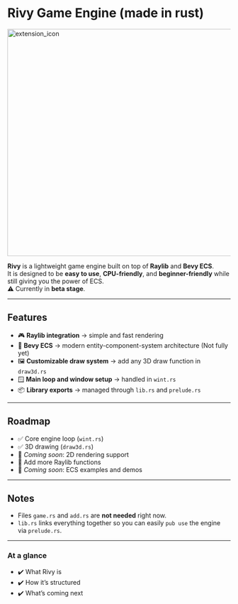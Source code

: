 # Rivy Game Engine (made in rust)
<img width="512" height="512" alt="extension_icon" src="https://github.com/user-attachments/assets/44a8f490-b175-461c-844c-8eb344aac2ba" />


**Rivy** is a lightweight game engine built on top of **Raylib** and **Bevy ECS**.  
It is designed to be **easy to use**, **CPU-friendly**, and **beginner-friendly** while still giving you the power of ECS.  
⚠️ Currently in **beta stage**.

---

## Features

- 🎮 **Raylib integration** → simple and fast rendering  
- 🧩 **Bevy ECS** → modern entity-component-system architecture (Not fully yet)  
- 🖼️ **Customizable draw system** → add any 3D draw function in `draw3d.rs`  
- 🪟 **Main loop and window setup** → handled in `wint.rs`  
- 📦 **Library exports** → managed through `lib.rs` and `prelude.rs`  

---

## Roadmap

- ✅ Core engine loop (`wint.rs`)  
- ✅ 3D drawing (`draw3d.rs`)  
- 🔄 *Coming soon*: 2D rendering support  
- 🔄 Add more Raylib functions  
- 🔄 *Coming soon*: ECS examples and demos  

---

## Notes

- Files `game.rs` and `add.rs` are **not needed** right now.  
- `lib.rs` links everything together so you can easily `pub use` the engine via `prelude.rs`.  

---

### At a glance
- ✔️ What Rivy is  
- ✔️ How it’s structured  
- ✔️ What’s coming next  
